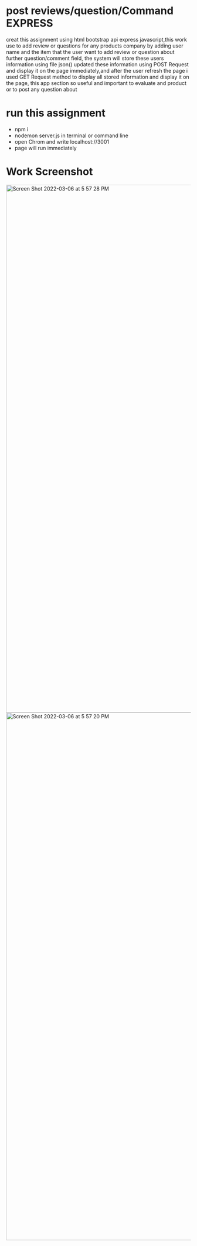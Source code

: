 # post reviews/question/Command EXPRESS
creat this assignment using html bootstrap api express javascript,this work use to add review or questions for any products company by adding user name and the item that the user want to add review or question about further question/comment field,
the system will store these users information using file json() updated these information using POST Request and display it on the page immediately,and after the user refresh the page i used GET Request method to display all stored information and display it on the page,
this app section so useful and important to evaluate and product or to post any question about 
# run this assignment
* npm i 
* nodemon server.js in terminal or command line
* open Chrom and write localhost://3001
* page will run immediately 
# Work Screenshot
<img width="1440" alt="Screen Shot 2022-03-06 at 5 57 28 PM" src="https://user-images.githubusercontent.com/95061565/156949244-ab81dfd6-4710-474e-8b11-6d43d103c0ce.png">
<img width="1440" alt="Screen Shot 2022-03-06 at 5 57 20 PM" src="https://user-images.githubusercontent.com/95061565/156949249-fa7de35f-3e45-413e-b8f7-f3293b00340f.png">
